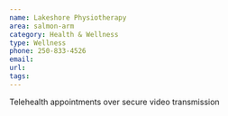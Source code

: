 ```yaml
---
name: Lakeshore Physiotherapy
area: salmon-arm
category: Health & Wellness
type: Wellness
phone: 250-833-4526
email: 
url: 
tags:
---
```


Telehealth appointments over secure video transmission